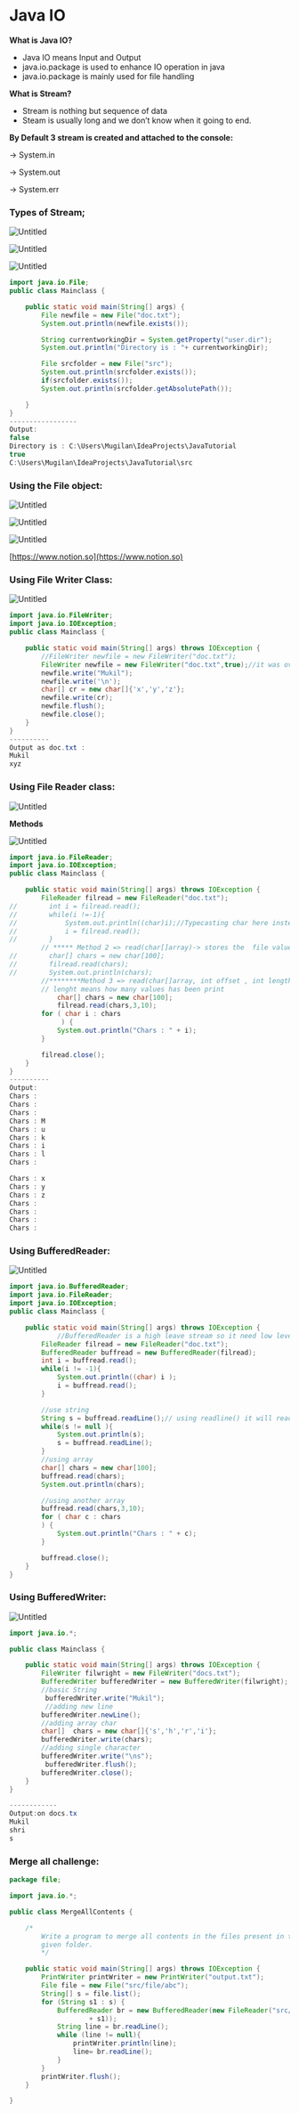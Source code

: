# Java IO

**What is Java IO?**

- Java IO means Input and Output
- java.io.package is used to enhance IO operation in java
- java.io.package is mainly used for file handling

**What is Stream?**

- Stream is nothing but sequence of data
- Steam is usually long and we don’t know when it going to end.

**********************************************************************************************************************By Default 3 stream is created and attached to the console:**********************************************************************************************************************

→ System.in

→ System.out

→ System.err

### Types of Stream;

![Untitled](Java%20IO%20b66f4613ea754b6482e05939a6364450/Untitled.png)

![Untitled](Java%20IO%20b66f4613ea754b6482e05939a6364450/Untitled%201.png)

![Untitled](Java%20IO%20b66f4613ea754b6482e05939a6364450/Untitled%202.png)

```java
import java.io.File;
public class Mainclass {

    public static void main(String[] args) {
        File newfile = new File("doc.txt");
        System.out.println(newfile.exists());

        String currentworkingDir = System.getProperty("user.dir");
        System.out.println("Directory is : "+ currentworkingDir);

        File srcfolder = new File("src");
        System.out.println(srcfolder.exists());
        if(srcfolder.exists());
        System.out.println(srcfolder.getAbsolutePath());

    }
}
-----------------
Output:
false
Directory is : C:\Users\Mugilan\IdeaProjects\JavaTutorial
true
C:\Users\Mugilan\IdeaProjects\JavaTutorial\src
```

### Using the File object:

![Untitled](Java%20IO%20b66f4613ea754b6482e05939a6364450/Untitled%203.png)

![Untitled](Java%20IO%20b66f4613ea754b6482e05939a6364450/Untitled%204.png)

![Untitled](Java%20IO%20b66f4613ea754b6482e05939a6364450/Untitled%205.png)

[https://www.notion.so](https://www.notion.so)

### Using File Writer Class:

![Untitled](Java%20IO%20b66f4613ea754b6482e05939a6364450/Untitled%206.png)

```java
import java.io.FileWriter;
import java.io.IOException;
public class Mainclass {

    public static void main(String[] args) throws IOException {
        //FileWriter newfile = new FileWriter("doc.txt");
        FileWriter newfile = new FileWriter("doc.txt",true);//it was overridden everytime use boolen to append like ("doc.txt,True)
        newfile.write("Mukil");
        newfile.write('\n');
        char[] cr = new char[]{'x','y','z'};
        newfile.write(cr);
        newfile.flush();
        newfile.close();
    }
}
----------
Output as doc.txt :
Mukil
xyz
```

### Using File Reader class:

![Untitled](Java%20IO%20b66f4613ea754b6482e05939a6364450/Untitled%207.png)

**Methods**

![Untitled](Java%20IO%20b66f4613ea754b6482e05939a6364450/Untitled%208.png)

```java
import java.io.FileReader;
import java.io.IOException;
public class Mainclass {

    public static void main(String[] args) throws IOException {
        FileReader filread = new FileReader("doc.txt");
//        int i = filread.read();
//        while(i !=-1){
//            System.out.println((char)i);//Typecasting char here instead of int i
//            i = filread.read();
//        }
        // ***** Method 2 => read(char[]array)-> stores the  file values in char object
//        char[] chars = new char[100];
//        filread.read(chars);
//        System.out.println(chars);
        //********Method 3 => read(char[]array, int offset , int length)  offset means where it need to start ,
        // lenght means how many values has been print
            char[] chars = new char[100];
            filread.read(chars,3,10);
        for ( char i : chars
             ) {
            System.out.println("Chars : " + i);
        }

        filread.close();
    }
}
----------
Output:
Chars :  
Chars :  
Chars :  
Chars : M
Chars : u
Chars : k
Chars : i
Chars : l
Chars : 

Chars : x
Chars : y
Chars : z
Chars :  
Chars :  
Chars :  
Chars :
```

### Using BufferedReader:

![Untitled](Java%20IO%20b66f4613ea754b6482e05939a6364450/Untitled%209.png)

```java
import java.io.BufferedReader;
import java.io.FileReader;
import java.io.IOException;
public class Mainclass {

    public static void main(String[] args) throws IOException {
			//BufferedReader is a high leave stream so it need low level sream like FileReader 
        FileReader filread = new FileReader("doc.txt");
        BufferedReader buffread = new BufferedReader(filread);
        int i = buffread.read();
        while(i != -1){
            System.out.println((char) i );
            i = buffread.read();
        }

        //use string
        String s = buffread.readLine();// using readline() it will read line by line
        while(s != null ){
            System.out.println(s);
            s = buffread.readLine();
        }
        //using array
        char[] chars = new char[100];
        buffread.read(chars);
        System.out.println(chars);

        //using another array
        buffread.read(chars,3,10);
        for ( char c : chars
        ) {
            System.out.println("Chars : " + c);
        }

        buffread.close();
    }
}
```

### Using BufferedWriter:

![Untitled](Java%20IO%20b66f4613ea754b6482e05939a6364450/Untitled%2010.png)

```java
import java.io.*;

public class Mainclass {

    public static void main(String[] args) throws IOException {
        FileWriter filwright = new FileWriter("docs.txt");
        BufferedWriter bufferedWriter = new BufferedWriter(filwright);
        //basic String
         bufferedWriter.write("Mukil");
         //adding new line
        bufferedWriter.newLine();
        //adding array char
        char[]  chars = new char[]{'s','h','r','i'};
        bufferedWriter.write(chars);
        //adding single character
        bufferedWriter.write("\ns");
         bufferedWriter.flush();
        bufferedWriter.close();
    }
}

------------
Output:on docs.tx
Mukil
shri
s
```

### Merge all challenge:

```java
package file;

import java.io.*;

public class MergeAllContents {

    /*
        Write a program to merge all contents in the files present in the
        given folder.
        */

    public static void main(String[] args) throws IOException {
        PrintWriter printWriter = new PrintWriter("output.txt");
        File file = new File("src/file/abc");
        String[] s = file.list();
        for (String s1 : s) {
            BufferedReader br = new BufferedReader(new FileReader("src/file/abc/"
                    + s1));
            String line = br.readLine();
            while (line != null){
                printWriter.println(line);
                line= br.readLine();
            }
        }
        printWriter.flush();
    }

}
```